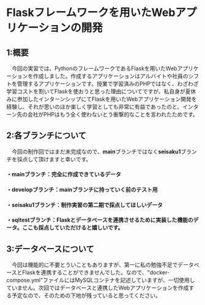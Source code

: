 # Flaskフレームワークを用いたWebアプリケーションの開発
## 1:概要
　今回の実習では、PythonのフレームワークであるFlaskを用いたWebアプリケーションを作成しました。作成するアプリケーションはアルバイトや社員のシフトを管理するアプリケーションです。授業で学習済みのPHPではなく、わざわざ学習コストを割いてFlaskを使おうと思った理由についてですが、私自身が夏休みに参加したインターンシップにてFlaskを用いたWebアプリケーション開発を経験し、それが思いのほか楽しく学習としても非常に有益であったのと、インターン先の会社がPHPはもう全く使わないとう衝撃的なことを言われたためです。
## 2:各ブランチについて
　今回の制作回ではまだ未完成なので、**main**ブランチではなく**seisaku1**ブランチを採点して頂けますと幸いです。
#### ・mainブランチ：完全に作成できているデータ
#### ・developブランチ：mainブランチに持っていく前のテスト用
#### ・seisaku1ブランチ：制作実習の第二期で採点してほしいデータ
#### ・sqltestブランチ：Flaskとデータベースを連携させるために実装した機能のデータ。ここも採点していただけると嬉しいです。
## 3:データベースについて
　今回は機能的に不要とういこともありますが、第一に私の勉強不足でデータベースとFlaskを連携することができませんでした。なので、"docker-compose.yml"ファイルにはMySQLコンテナを記述していますが、一切使用していません。次回ではデータベースと連携したWebアプリケーションを作成する予定なので、そのための下地が残っていると思ってください。
